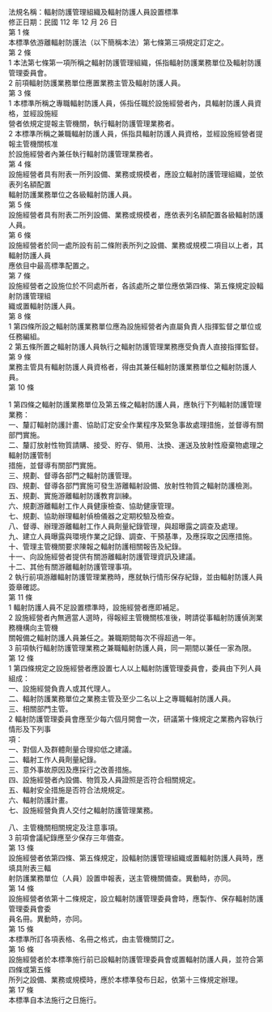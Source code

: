 法規名稱：輻射防護管理組織及輻射防護人員設置標準  
修正日期：民國 112 年 12 月 26 日  
第 1 條  
本標準依游離輻射防護法（以下簡稱本法）第七條第三項規定訂定之。  
第 2 條  
1 本法第七條第一項所稱之輻射防護管理組織，係指輻射防護業務單位及輻射防護管理委員會。  
2 前項輻射防護業務單位應置業務主管及輻射防護人員。  
第 3 條  
1 本標準所稱之專職輻射防護人員，係指任職於設施經營者內，具輻射防護人員資格，並經設施經  
營者依規定提報主管機關，執行輻射防護管理業務者。  
2 本標準所稱之兼職輻射防護人員，係指具輻射防護人員資格，並經設施經營者提報主管機關核准  
於設施經營者內兼任執行輻射防護管理業務者。  
第 4 條  
設施經營者具有附表一所列設備、業務或規模者，應設立輻射防護管理組織，並依表列名額配置  
輻射防護業務單位之各級輻射防護人員。  
第 5 條  
設施經營者具有附表二所列設備、業務或規模者，應依表列名額配置各級輻射防護人員。  
第 6 條  
設施經營者於同一處所設有前二條附表所列之設備、業務或規模二項目以上者，其輻射防護人員  
應依目中最高標準配置之。  
第 7 條  
設施經營者之設施位於不同處所者，各該處所之單位應依第四條、第五條規定設輻射防護管理組  
織或置輻射防護人員。  
第 8 條  
1 第四條所設之輻射防護業務單位應為設施經營者內直屬負責人指揮監督之單位或任務編組。  
2 第五條所置之輻射防護人員執行之輻射防護管理業務應受負責人直接指揮監督。  
第 9 條  
業務主管具有輻射防護人員資格者，得由其兼任輻射防護業務單位之輻射防護人員。  
第 10 條  


1 第四條之輻射防護業務單位及第五條之輻射防護人員，應執行下列輻射防護管理業務：  
一、釐訂輻射防護計畫、協助訂定安全作業程序及緊急事故處理措施，並督導有關部門實施。  
二、釐訂放射性物質請購、接受、貯存、領用、汰換、運送及放射性廢棄物處理之輻射防護管制  
措施，並督導有關部門實施。  
三、規劃、督導各部門之輻射防護管理。  
四、規劃、督導各部門實施可發生游離輻射設備、放射性物質之輻射防護檢測。  
五、規劃、實施游離輻射防護教育訓練。  
六、規劃游離輻射工作人員健康檢查、協助健康管理。  
七、規劃、協助辦理輻射偵檢儀器之定期校驗及檢查。  
八、督導、辦理游離輻射工作人員劑量紀錄管理，與超曝露之調查及處理。  
九、建立人員曝露與環境作業之記錄、調查、干預基準，及應採取之因應措施。  
十、管理主管機關要求陳報之輻射防護相關報告及紀錄。  
十一、向設施經營者提供有關游離輻射防護管理資訊及建議。  
十二、其他有關游離輻射防護管理事項。  
2 執行前項游離輻射防護管理業務時，應就執行情形保存紀錄，並由輻射防護人員簽章確認。  
第 11 條  
1 輻射防護人員不足設置標準時，設施經營者應即補足。  
2 設施經營者內無適當人選時，得報經主管機關核准後，聘請從事輻射防護偵測業務機構向主管機  
關報備之輻射防護人員兼任之。兼職期間每次不得超過一年。  
3 前項執行輻射防護管理業務之兼職輻射防護人員，同一期間以兼任一家為限。  
第 12 條  
1 第四條規定之設施經營者應設置七人以上輻射防護管理委員會，委員由下列人員組成：  
一、設施經營負責人或其代理人。  
二、輻射防護業務單位之業務主管及至少二名以上之專職輻射防護人員。  
三、相關部門主管。  
2 輻射防護管理委員會應至少每六個月開會一次，研議第十條規定之業務內容執行情形及下列事  
項：  
一、對個人及群體劑量合理抑低之建議。  
二、輻射工作人員劑量紀錄。  
三、意外事故原因及應採行之改善措施。  
四、設施經營者內設備、物質及人員證照是否符合相關規定。  
五、輻射安全措施是否符合法規規定。  
六、輻射防護計畫。  
七、設施經營負責人交付之輻射防護管理業務。  


八、主管機關相關規定及注意事項。  
3 前項會議紀錄應至少保存三年備查。  
第 13 條  
設施經營者依第四條、第五條規定，設輻射防護管理組織或置輻射防護人員時，應填具附表三輻  
射防護業務單位（人員）設置申報表，送主管機關備查。異動時，亦同。  
第 14 條  
設施經營者依第十二條規定，設立輻射防護管理委員會時，應製作、保存輻射防護管理委員會委  
員名冊。異動時，亦同。  
第 15 條  
本標準所訂各項表格、名冊之格式，由主管機關訂之。  
第 16 條  
設施經營者於本標準施行前已設輻射防護管理委員會或置輻射防護人員，並符合第四條或第五條  
所列之設備、業務或規模時，應於本標準發布日起，依第十三條規定辦理。  
第 17 條  
本標準自本法施行之日施行。  


